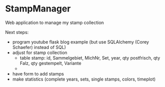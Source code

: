 # StampManager

Web application to manage my stamp collection

Next steps:
- program youtube flask blog example (but use SQLAlchemy (Corey Schaefer) instead of SQL)
- adjust for stamp collection
  - table stamp: id, Sammelgebiet, MichNr, Set, year, qty postfrisch, qty Falz, qty gestempelt,  Variante 
  - 
- have form to add stamps
- make statistics (complete years, sets, single stamps, colors, timeplot)

